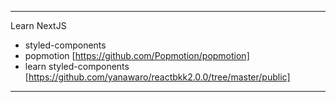 ---
Learn NextJS
- styled-components
- popmotion [https://github.com/Popmotion/popmotion]
- learn styled-components [https://github.com/yanawaro/reactbkk2.0.0/tree/master/public]

---